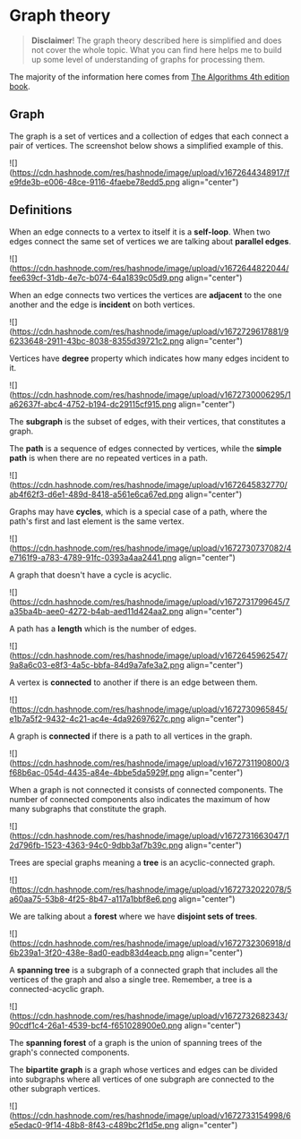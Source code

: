 # Graph theory

> **Disclaimer**! The graph theory described here is simplified and does not cover the whole topic. What you can find here helps me to build up some level of understanding of graphs for processing them.

The majority of the information here comes from [The Algorithms 4th edition book](https://algs4.cs.princeton.edu/home/).

## Graph

The graph is a set of vertices and a collection of edges that each connect a pair of vertices. The screenshot below shows a simplified example of this.

![](https://cdn.hashnode.com/res/hashnode/image/upload/v1672644348917/fe9fde3b-e006-48ce-9116-4faebe78edd5.png align="center")

## Definitions

When an edge connects to a vertex to itself it is a **self-loop**. When two edges connect the same set of vertices we are talking about **parallel edges**.

![](https://cdn.hashnode.com/res/hashnode/image/upload/v1672644822044/fee639cf-31db-4e7c-b074-64a1839c05d9.png align="center")

When an edge connects two vertices the vertices are **adjacent** to the one another and the edge is **incident** on both vertices.

![](https://cdn.hashnode.com/res/hashnode/image/upload/v1672729617881/96233648-2911-43bc-8038-8355d39721c2.png align="center")

Vertices have **degree** property which indicates how many edges incident to it.

![](https://cdn.hashnode.com/res/hashnode/image/upload/v1672730006295/1a62637f-abc4-4752-b194-dc29115cf915.png align="center")

The **subgraph** is the subset of edges, with their vertices, that constitutes a graph.

The **path** is a sequence of edges connected by vertices, while the **simple path** is when there are no repeated vertices in a path.

![](https://cdn.hashnode.com/res/hashnode/image/upload/v1672645832770/ab4f62f3-d6e1-489d-8418-a561e6ca67ed.png align="center")

Graphs may have **cycles**, which is a special case of a path, where the path's first and last element is the same vertex.

![](https://cdn.hashnode.com/res/hashnode/image/upload/v1672730737082/4e7161f9-a783-4789-91fc-0393a4aa2441.png align="center")

A graph that doesn't have a cycle is acyclic.

![](https://cdn.hashnode.com/res/hashnode/image/upload/v1672731799645/7a35ba4b-aee0-4272-b4ab-aed11d424aa2.png align="center")

A path has a **length** which is the number of edges.

![](https://cdn.hashnode.com/res/hashnode/image/upload/v1672645962547/9a8a6c03-e8f3-4a5c-bbfa-84d9a7afe3a2.png align="center")

A vertex is **connected** to another if there is an edge between them.

![](https://cdn.hashnode.com/res/hashnode/image/upload/v1672730965845/e1b7a5f2-9432-4c21-ac4e-4da92697627c.png align="center")

A graph is **connected** if there is a path to all vertices in the graph.

![](https://cdn.hashnode.com/res/hashnode/image/upload/v1672731190800/3f68b6ac-054d-4435-a84e-4bbe5da5929f.png align="center")

When a graph is not connected it consists of connected components. The number of connected components also indicates the maximum of how many subgraphs that constitute the graph.

![](https://cdn.hashnode.com/res/hashnode/image/upload/v1672731663047/12d796fb-1523-4363-94c0-9dbb3af7b39c.png align="center")

Trees are special graphs meaning a **tree** is an acyclic-connected graph.

![](https://cdn.hashnode.com/res/hashnode/image/upload/v1672732022078/5a60aa75-53b8-4f25-8b47-a117a1bbf8e6.png align="center")

We are talking about a **forest** where we have **disjoint sets of trees**.

![](https://cdn.hashnode.com/res/hashnode/image/upload/v1672732306918/d6b239a1-3f20-438e-8ad0-eadb83d4eacb.png align="center")

A **spanning tree** is a subgraph of a connected graph that includes all the vertices of the graph and also a single tree. Remember, a tree is a connected-acyclic graph.

![](https://cdn.hashnode.com/res/hashnode/image/upload/v1672732682343/90cdf1c4-26a1-4539-bcf4-f651028900e0.png align="center")

The **spanning forest** of a graph is the union of spanning trees of the graph's connected components.

The **bipartite graph** is a graph whose vertices and edges can be divided into subgraphs where all vertices of one subgraph are connected to the other subgraph vertices.

![](https://cdn.hashnode.com/res/hashnode/image/upload/v1672733154998/6e5edac0-9f14-48b8-8f43-c489bc2f1d5e.png align="center")